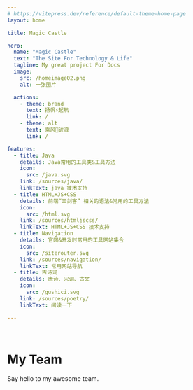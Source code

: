 ```yaml
---
# https://vitepress.dev/reference/default-theme-home-page
layout: home

title: Magic Castle

hero:
  name: "Magic Castle"
  text: "The Site For Technology & Life"
  tagline: My great project For Docs
  image:
    src: /homeimage02.png
    alt: 一张图片

  actions:
    - theme: brand
      text: 扬帆⚡️起航
      link: /
    - theme: alt
      text: 乘风🌊破浪
      link: /

features:
  - title: Java
    details: Java常用的工具类&工具方法
    icon:
      src: /java.svg
    link: /sources/java/
    linkText: java 技术支持
  - title: HTML+JS+CSS
    details: 前端“三剑客” 相关的语法&常用的工具方法
    icon:
      src: /html.svg
    link: /sources/htmljscss/
    linkText: HTML+JS+CSS 技术支持
  - title: Navigation
    details: 官网&开发时常用的工具网站集合
    icon:
      src: /siterouter.svg
    link: /sources/navigation/
    linkText: 常用网站导航
  - title: 古诗词
    details: 唐诗、宋词、古文
    icon:
      src: /gushici.svg
    link: /sources/poetry/
    linkText: 阅读一下

---
```


<br/>




<script setup>
import { VPTeamMembers } from 'vitepress/theme'

const members = [
  {
    avatar: '/MagicCastle/docs/nailiangluwan.jpg',
    name: 'NorthCastle',
    title: 'Creator',

    // links: [
    //   { icon: 'github', link: 'https://github.com/yyx990803' },
    //   { icon: 'twitter', link: 'https://twitter.com/youyuxi' }
    // ]
  },
  {
    avatar: '/MagicCastle/docs/nailiangluwan.jpg',
    name: 'NorthCastle',
    title: 'Developer',
  }
]

</script>

# My Team

Say hello to my awesome team.

<VPTeamMembers size="small" :members="members" />



<style module>

  :root {
    --vp-home-hero-name-color: transparent;
    --vp-home-hero-name-background: -webkit-linear-gradient(120deg, #bd34fe 30%, #41d1ff);

    --vp-home-hero-image-background-image: linear-gradient(-45deg, #bd34fe 50%, #47caff 50%);
    --vp-home-hero-image-filter: blur(54px);
    
  }
</style>

